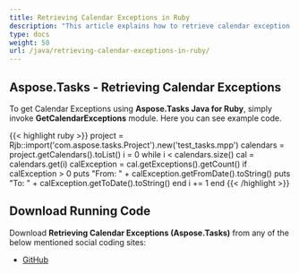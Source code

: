 ```yaml
---
title: Retrieving Calendar Exceptions in Ruby
description: "This article explains how to retrieve calendar exception data using Aspose.Tasks Java for Ruby."
type: docs
weight: 50
url: /java/retrieving-calendar-exceptions-in-ruby/
---
```


## **Aspose.Tasks - Retrieving Calendar Exceptions**
To get Calendar Exceptions using **Aspose.Tasks Java for Ruby**, simply invoke **GetCalendarExceptions** module. Here you can see example code.

{{< highlight ruby >}}
project = Rjb::import('com.aspose.tasks.Project').new('test_tasks.mpp')
calendars = project.getCalendars().toList()
i = 0
while i < calendars.size()
  cal = calendars.get(i)
  calException = cal.getExceptions().getCount()
  if calException > 0
    puts "From: " + calException.getFromDate().toString()
    puts "To: " + calException.getToDate().toString()
  end
  i += 1
end
{{< /highlight >}}

## **Download Running Code**
Download **Retrieving Calendar Exceptions (Aspose.Tasks)** from any of the below mentioned social coding sites:

- [GitHub](https://github.com/aspose-tasks/Aspose.Tasks-for-Java/blob/master/Plugins/Aspose_Tasks_Java_for_Ruby/lib/asposetasksjava/Calendars/getcalendarexceptions.rb)

